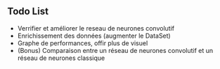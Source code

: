 ## Todo List

- Verrifier et améliorer le reseau de neurones convolutif
- Enrichissement des données (augmenter le DataSet)
- Graphe de performances, offir plus de visuel
- (Bonus) Comparaison entre un réseau de neurones convolutif et un réseau de neurones classique
